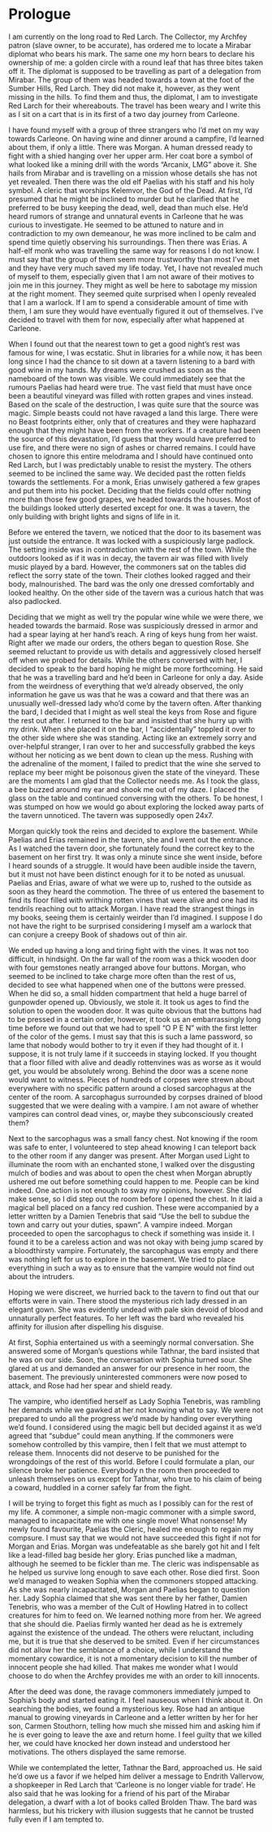 # Prologue

I am currently on the long road to Red Larch. The Collector, my Archfey patron (slave owner, to be accurate), has ordered me to locate a Mirabar diplomat who bears his mark. The same one my horn bears to declare his ownership of me: a golden circle with a round leaf that has three bites taken off it. The diplomat is supposed to be travelling as part of a delegation from Mirabar. The group of them was headed towards a town at the foot of the Sumber Hills, Red Larch. They did not make it, however, as they went missing in the hills. To find them and thus, the diplomat, I am to investigate Red Larch for their whereabouts. The travel has been weary and I write this as I sit on a cart that is in its first of a two day journey from Carleone. 

I have found myself with a group of three strangers who I’d met on my way towards Carleone. On having wine and dinner around a campfire, I’d learned about them, if only a little. There was Morgan. A human dressed ready to fight with a shied hanging over her upper arm. Her coat bore a symbol of what looked like a mining drill with the words “Arcanix, LMG” above it. She hails from Mirabar and is travelling on a mission whose details she has not yet revealed. Then there was the old elf Paelias with his staff and his holy symbol. A cleric that worships Kelemvor, the God of the Dead. At first, I’d presumed that he might be inclined to murder but he clarified that he preferred to be busy keeping the dead, well, dead than much else. He’d heard rumors of strange and unnatural events in Carleone that he was curious to investigate. He seemed to be attuned to nature and in contradiction to my own demeanour, he was more inclined to be calm and spend time quietly observing his surroundings. Then there was Erias. A half-elf monk who was travelling the same way for reasons I do not know. I must say that the group of them seem more trustworthy than most I’ve met and they have very much saved my life today. Yet, I have not revealed much of myself to them, especially given that I am not aware of their motives to join me in this journey. They might as well be here to sabotage my mission at the right moment. They seemed quite surprised when I openly revealed that I am a warlock. If I am to spend a considerable amount of time with them, I am sure they would have eventually figured it out of themselves. I’ve decided to travel with them for now, especially after what happened at Carleone. 

When I found out that the nearest town to get a good night’s rest was famous for wine, I was ecstatic. Shut in libraries for a while now, it has been long since I had the chance to sit down at a tavern listening to a bard with good wine in my hands. My dreams were crushed as soon as the nameboard of the town was visible. We could immediately see that the rumours Paelias had heard were true. The vast field that must have once been a beautiful vineyard was filled with rotten grapes and vines instead. Based on the scale of the destruction, I was quite sure that the source was magic. Simple beasts could not have ravaged a land this large. There were no Beast footprints either, only that of creatures and they were haphazard enough that they might have been from the workers. If a creature had been the source of this devastation, I’d guess that they would have preferred to use fire, and there were no sign of ashes or charred remains. I could have chosen to ignore this entire melodrama and I should have continued onto Red Larch, but I was predictably unable to resist the mystery. The others seemed to be inclined the same way. 
We decided past the rotten fields towards the settlements. For a monk, Erias unwisely gathered a few grapes and put them into his pocket. Deciding that the fields could offer nothing more than those few good grapes, we headed towards the houses. Most of the buildings looked utterly deserted except for one. It was a tavern, the only building with bright lights and signs of life in it. 

Before we entered the tavern, we noticed that the door to its basement was just outside the entrance. It was locked with a suspiciously large padlock. 
The setting inside was in contradiction with the rest of the town. While the outdoors looked as if it was in decay, the tavern air was filled with lively music played by a bard. However, the commoners sat on the tables did reflect the sorry state of the town. Their clothes looked ragged and their body, malnourished. The bard was the only one dressed comfortably and looked healthy. On the other side of the tavern was a curious hatch that was also padlocked. 

Deciding that we might as well try the popular wine while we were there, we headed towards the barmaid. Rose was suspiciously dressed in armor and had a spear laying at her hand’s reach. A ring of keys hung from her waist. Right after we made our orders, the others began to question Rose. She seemed reluctant to provide us with details and aggressively closed herself off when we probed for details. While the others conversed with her, I decided to speak to the bard hoping he might be more forthcoming. He said that he was a travelling bard and he’d been in Carleone for only a day. Aside from the weirdness of everything that we’d already observed, the only information he gave us was that he was a coward and that there was an unusually well-dressed lady who’d come by the tavern often. After thanking the bard, I decided that I might as well steal the keys from Rose and figure the rest out after. I returned to the bar and insisted that she hurry up with my drink. When she placed it on the bar, I “accidentally” toppled it over to the other side where she was standing. Acting like an extremely sorry and over-helpful stranger, I ran over to her and successfully grabbed the keys without her noticing as we bent down to clean up the mess. Rushing with the adrenaline of the moment, I failed to predict that the wine she served to replace my beer might be poisonous given the state of the vineyard. These are the moments I am glad that the Collector needs me. As I took the glass, a bee buzzed around my ear and shook me out of my daze. I placed the glass on the table and continued conversing with the others. To be honest, I was stumped on how we would go about exploring the locked away parts of the tavern unnoticed. The tavern was supposedly open 24x7.

Morgan quickly took the reins and decided to explore the basement. While Paelias and Erias remained in the tavern, she and I went out the entrance. As I watched the tavern door, she fortunately found the correct key to the basement on her first try. It was only a minute since she went inside, before I heard sounds of a struggle. It would have been audible inside the tavern, but it must not have been distinct enough for it to be noted as unusual. Paelias and Erias, aware of what we were up to, rushed to the outside as soon as they heard the commotion. The three of us entered the basement to find its floor filled with writhing rotten vines that were alive and one had its tendrils reaching out to attack Morgan. I have read the strangest things in my books, seeing them is certainly weirder than I’d imagined. I suppose I do not have the right to be surprised considering I myself am a warlock that can conjure a creepy Book of shadows out of thin air. 

We ended up having a long and tiring fight with the vines. It was not too difficult, in hindsight. On the far wall of the room was a thick wooden door with four gemstones neatly arranged above four buttons. Morgan, who seemed to be inclined to take charge more often than the rest of us, decided to see what happened when one of the buttons were pressed. When he did so, a small hidden compartment that held a huge barrel of gunpowder opened up. Obviously, we stole it. 
It took us ages to find the solution to open the wooden door. It was quite obvious that the buttons had to be pressed in a certain order, however, it took us an embarrassingly long time before we found out that we had to spell “O P E N” with the first letter of the color of the gems. I must say that this is such a lame password, so lame that nobody would bother to try it even  if they had thought of it. I suppose, it is not truly lame if it succeeds in staying locked. 
If you thought that a floor filled with alive and deadly rottenvines was as worse as it would get, you would be absolutely wrong. Behind the door was a scene none would want to witness. Pieces of hundreds of corpses were strewn about everywhere with no specific pattern around a closed sarcophagus at the center of the room. A sarcophagus surrounded by corpses drained of blood suggested that we were dealing with a vampire. I am not aware of whether vampires can control dead vines, or, maybe they subconsciously created them? 

Next to the sarcophagus was a small fancy chest. Not knowing if the room was safe to enter, I volunteered to step ahead knowing I can teleport back to the other room if any danger was present. After Morgan used Light to illuminate the room with an enchanted stone, I walked over the disgusting mulch of bodies and was about to open the chest when Morgan abruptly ushered me out before something could happen to me. People can be kind indeed. One action is not enough to sway my opinions, however. She did make sense, so I did step out the room before I opened the chest. In it laid a magical bell placed on a fancy red cushion. These were accompanied by a letter written by a Damien Tenebris that said “Use the bell to subdue the town and carry out your duties, spawn”. A vampire indeed. 
Morgan proceeded to open the sarcophagus to check if something was inside it. I found it to be a careless action and was not okay with being jump scared by a bloodthirsty vampire. Fortunately, the sarcophagus was empty and there was nothing left for us to explore in the basement. We tried to place everything in such a way as to ensure that the vampire would not find out about the intruders. 

Hoping we were discreet, we hurried back to the tavern to find out that our efforts were in vain. There stood the mysterious rich lady dressed in an elegant gown. She was evidently undead with pale skin devoid of blood and unnaturally perfect features. To her left was the bard who revealed his affinity for illusion after dispelling his disguise. 

At first, Sophia entertained us with a seemingly normal conversation. She answered some of Morgan’s questions while Tathnar, the bard insisted that he was on our side. Soon, the conversation with Sophia turned sour. She glared at us and demanded an answer for our presence in her room, the basement. The previously uninterested commoners were now posed to attack, and Rose had her spear and shield ready. 

The vampire, who identified herself as Lady Sophia Tenebris, was rambling her demands while we gawked at her not knowing what to say. We were not prepared to undo all the progress we’d made by handing over everything we’d found. I considered using the magic bell but decided against it as we’d agreed that “subdue” could mean anything. If the commoners were somehow controlled by this vampire, then I felt that we must attempt to release them. Innocents did not deserve to be punished for the wrongdoings of the rest of this world. Before I could formulate a plan, our silence broke her patience. Everybody n the room then proceeded to unleash themselves on us except for Tathnar, who true to his claim of being a coward, huddled in a corner safely far from the fight. 

I will be trying to forget this fight as much as I possibly can for the rest of my life. A commoner, a simple non-magic commoner with a simple sword, managed to incapacitate me with one single move! What nonsense! My newly found favourite, Paelias the Cleric, healed me enough to regain my compsure. I must say that we would not have succeeded this fight if not for Morgan and Erias. Morgan was undefeatable as she barely got hit and I felt like a lead-filled bag beside her glory. Erias punched like a madman, although he seemed to be fickler than me. The cleric was indispensable as he helped us survive long enough to save each other. 
Rose died first. Soon we’d managed to weaken Sophia when the commoners stopped attacking. As she was nearly incapacitated, Morgan and Paelias began to question her. Lady Sophia claimed that she was sent there by her father, Damien Tenebris, who was a member of the Cult of Howling Hatred in to collect creatures for him to feed on. We learned nothing more from her. We agreed that she should die. Paelias firmly wanted her dead as he is extremely against the existence of the undead. The others were reluctant, including me, but it is true that she deserved to be smited. Even if her circumstances did not allow her the semblance of a choice, while I understand the momentary cowardice, it is not a momentary decision to kill the number of innocent people she had killed. That makes me wonder what I would choose to do when the Archfey provides me with an order to kill innocents. 

After the deed was done, the ravage commoners immediately jumped to Sophia’s body and started eating it. I feel nauseous when I think about it. On searching the bodies, we found a mysterious key. Rose had an antique manual to growing vineyards in Carleone and a letter written by her for her son, Carmen Stouthorn, telling how much she missed him and asking him if he is ever going to leave the axe and return home. I feel guilty that we killed her, we could have knocked her down instead and understood her motivations. The others displayed the same remorse.

While we contemplated the letter, Tathnar the Bard, approached us. He said he’d owe us a favor if we helped him deliver a message to Endrith Vallervow, a shopkeeper in Red Larch that ‘Carleone is no longer viable for trade’. He also said that he was looking for a friend of his part of the Mirabar delegation, a dwarf with a lot of books called Brolden Thaw. The bard was harmless, but his trickery with illusion suggests that he cannot be trusted fully even if I am tempted to. 
